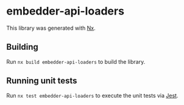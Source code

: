 # embedder-api-loaders

This library was generated with [Nx](https://nx.dev).

## Building

Run `nx build embedder-api-loaders` to build the library.

## Running unit tests

Run `nx test embedder-api-loaders` to execute the unit tests via [Jest](https://jestjs.io).

